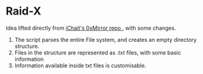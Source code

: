 Raid-X
======

Idea lifted directly from <a href= "https://github.com/iCHAIT/0xMirror">iChait's 0xMirror repo </a>, with some changes.

1. The script parses the entire File system, and creates an empty directory structure.
2. Files in the structure are represented as .txt files, with some basic information
3. Information available inside txt files is customisable.

